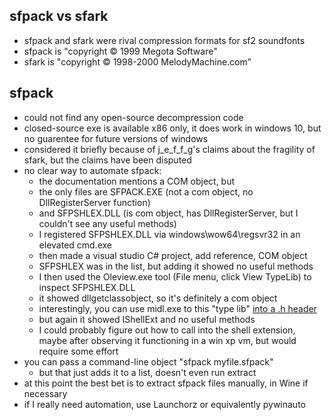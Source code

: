 
## sfpack vs sfark

- sfpack and sfark were rival compression formats for sf2 soundfonts
- sfpack is "copyright © 1999 Megota Software"
- sfark is "copyright © 1998-2000 MelodyMachine.com"

## sfpack 

- could not find any open-source decompression code
- closed-source exe is available x86 only, it does work in windows 10, but no guarentee for future versions of windows
- considered it briefly because of j\_e\_f\_f\_g's claims about the fragility of sfark, but the claims have been disputed
- no clear way to automate sfpack:
    - the documentation mentions a COM object, but
    - the only files are SFPACK.EXE (not a com object, no DllRegisterServer function)
    - and SFPSHLEX.DLL (is com object, has DllRegisterServer, but I couldn't see any useful methods)
    - I registered SFPSHLEX.DLL via windows\wow64\regsvr32 in an elevated cmd.exe
    - then made a visual studio C# project, add reference, COM object
    - SFPSHLEX was in the list, but adding it showed no useful methods
    - I then used the Oleview.exe tool (File menu, click View TypeLib) to inspect SFPSHLEX.DLL
    - it showed dllgetclassobject, so it's definitely a com object
    - interestingly, you can use midl.exe to this "type lib" [into a .h header](https://stackoverflow.com/questions/4990045/how-to-generate-type-library-from-unmanaged-com-dll)
    - but again it showed IShellExt and no useful methods
    - I could probably figure out how to call into the shell extension, maybe after observing it functioning in a win xp vm, but would require some effort
- you can pass a command-line object "sfpack myfile.sfpack"
    - but that just adds it to a list, doesn't even run extract
- at this point the best bet is to extract sfpack files manually, in Wine if necessary
- if I really need automation, use Launchorz or equivalently pywinauto


